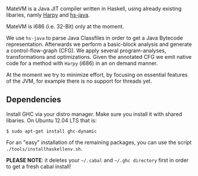 MateVM is a Java JIT compiler written in Haskell, using already existing
libaries, namly [Harpy](http://hackage.haskell.org/package/harpy) and
[hs-java](http://hackage.haskell.org/package/hs-java).

MateVM is i686 (i.e. 32-Bit) only at the moment.

We use `hs-java` to parse Java Classfiles in order to get a Java Bytecode
representation. Afterwards we perform a basic-block analysis and generate a
control-flow-graph (CFG). We apply several program-analyses, transformations
and optimizations. Given the annotated CFG we emit native code for a method with
`Harpy` (i686) in an on demand manner.

At the moment we try to minimize effort, by focusing on essential features of
the JVM, for example there is no support for threads yet.

## Dependencies
Install GHC via your distro manager. Make sure you install it with shared
libaries. On Ubuntu 12.04 LTS that is:

    $ sudo apt-get install ghc-dynamic

For an "easy" installation of the remaining packages, you can use
the script `./tools/installhaskellenv.sh`.

**PLEASE NOTE**: it deletes your `~/.cabal` and `~/.ghc directory` first in
order to get a fresh cabal install!
